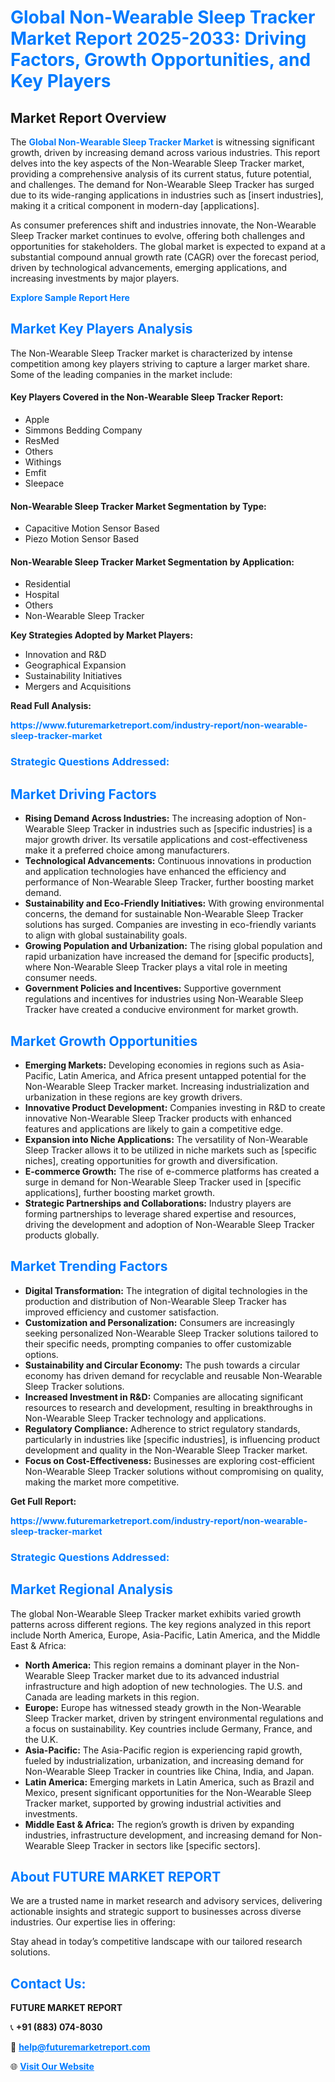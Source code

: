 <h1 style="color: #007BFF;">Global Non-Wearable Sleep Tracker Market Report 2025-2033: Driving Factors, Growth Opportunities, and Key Players</h1>

<section id="overview">
<h2>Market Report Overview</h2>
<p>The <a href="https://www.futuremarketreport.com/industry-report/non-wearable-sleep-tracker-market" style="color: #007BFF; text-decoration: none;"><strong>Global Non-Wearable Sleep Tracker Market</strong></a> is witnessing significant growth, driven by increasing demand across various industries. This report delves into the key aspects of the Non-Wearable Sleep Tracker market, providing a comprehensive analysis of its current status, future potential, and challenges. The demand for Non-Wearable Sleep Tracker has surged due to its wide-ranging applications in industries such as [insert industries], making it a critical component in modern-day [applications].</p>
<p>As consumer preferences shift and industries innovate, the Non-Wearable Sleep Tracker market continues to evolve, offering both challenges and opportunities for stakeholders. The global market is expected to expand at a substantial compound annual growth rate (CAGR) over the forecast period, driven by technological advancements, emerging applications, and increasing investments by major players.</p>
</section>

<section id="overview">
<p><a href="https://www.futuremarketreport.com/request-sample/reportId=122933" style="color: #007BFF; text-decoration: none;"><strong>Explore Sample Report Here</strong></a></p>
</section>

<section id="key-players">
<h2 style="color: #007BFF;">Market Key Players Analysis</h2>
<p>The Non-Wearable Sleep Tracker market is characterized by intense competition among key players striving to capture a larger market share. Some of the leading companies in the market include:</p>
<h4>Key Players Covered in the Non-Wearable Sleep Tracker Report:</h4>
<ul><li>Apple</li><li>Simmons Bedding Company</li><li>ResMed</li><li>Others</li><li>Withings</li><li>Emfit</li><li>Sleepace</li></ul>
<h4>Non-Wearable Sleep Tracker Market Segmentation by Type:</h4>
<ul><li>Capacitive Motion Sensor Based</li><li>Piezo Motion Sensor Based</li></ul>

<h4>Non-Wearable Sleep Tracker Market Segmentation by Application:</h4>
<ul><li>Residential</li><li>Hospital</li><li>Others</li><li>Non-Wearable Sleep Tracker</li></ul>
<p><strong>Key Strategies Adopted by Market Players:</strong></p>
<ul>
<li>Innovation and R&D</li>
<li>Geographical Expansion</li>
<li>Sustainability Initiatives</li>
<li>Mergers and Acquisitions</li>
</ul>
</section>

<section>
<p><strong>Read Full Analysis: </strong></p><a href="https://www.futuremarketreport.com/industry-report/non-wearable-sleep-tracker-market" style="color: #007BFF; text-decoration: none;"><strong>https://www.futuremarketreport.com/industry-report/non-wearable-sleep-tracker-market</strong></a>
<h3 style="color: #007BFF;">Strategic Questions Addressed:</h3>
</section>

<section id="driving-factors">
<h2 style="color: #007BFF;">Market Driving Factors</h2>
<ul>
<li><strong>Rising Demand Across Industries:</strong> The increasing adoption of Non-Wearable Sleep Tracker in industries such as [specific industries] is a major growth driver. Its versatile applications and cost-effectiveness make it a preferred choice among manufacturers.</li>
<li><strong>Technological Advancements:</strong> Continuous innovations in production and application technologies have enhanced the efficiency and performance of Non-Wearable Sleep Tracker, further boosting market demand.</li>
<li><strong>Sustainability and Eco-Friendly Initiatives:</strong> With growing environmental concerns, the demand for sustainable Non-Wearable Sleep Tracker solutions has surged. Companies are investing in eco-friendly variants to align with global sustainability goals.</li>
<li><strong>Growing Population and Urbanization:</strong> The rising global population and rapid urbanization have increased the demand for [specific products], where Non-Wearable Sleep Tracker plays a vital role in meeting consumer needs.</li>
<li><strong>Government Policies and Incentives:</strong> Supportive government regulations and incentives for industries using Non-Wearable Sleep Tracker have created a conducive environment for market growth.</li>
</ul>
</section>

<section id="growth-opportunities">
<h2 style="color: #007BFF;">Market Growth Opportunities</h2>
<ul>
<li><strong>Emerging Markets:</strong> Developing economies in regions such as Asia-Pacific, Latin America, and Africa present untapped potential for the Non-Wearable Sleep Tracker market. Increasing industrialization and urbanization in these regions are key growth drivers.</li>
<li><strong>Innovative Product Development:</strong> Companies investing in R&D to create innovative Non-Wearable Sleep Tracker products with enhanced features and applications are likely to gain a competitive edge.</li>
<li><strong>Expansion into Niche Applications:</strong> The versatility of Non-Wearable Sleep Tracker allows it to be utilized in niche markets such as [specific niches], creating opportunities for growth and diversification.</li>
<li><strong>E-commerce Growth:</strong> The rise of e-commerce platforms has created a surge in demand for Non-Wearable Sleep Tracker used in [specific applications], further boosting market growth.</li>
<li><strong>Strategic Partnerships and Collaborations:</strong> Industry players are forming partnerships to leverage shared expertise and resources, driving the development and adoption of Non-Wearable Sleep Tracker products globally.</li>
</ul>
</section>

<section id="trending-factors">
<h2 style="color: #007BFF;">Market Trending Factors</h2>
<ul>
<li><strong>Digital Transformation:</strong> The integration of digital technologies in the production and distribution of Non-Wearable Sleep Tracker has improved efficiency and customer satisfaction.</li>
<li><strong>Customization and Personalization:</strong> Consumers are increasingly seeking personalized Non-Wearable Sleep Tracker solutions tailored to their specific needs, prompting companies to offer customizable options.</li>
<li><strong>Sustainability and Circular Economy:</strong> The push towards a circular economy has driven demand for recyclable and reusable Non-Wearable Sleep Tracker solutions.</li>
<li><strong>Increased Investment in R&D:</strong> Companies are allocating significant resources to research and development, resulting in breakthroughs in Non-Wearable Sleep Tracker technology and applications.</li>
<li><strong>Regulatory Compliance:</strong> Adherence to strict regulatory standards, particularly in industries like [specific industries], is influencing product development and quality in the Non-Wearable Sleep Tracker market.</li>
<li><strong>Focus on Cost-Effectiveness:</strong> Businesses are exploring cost-efficient Non-Wearable Sleep Tracker solutions without compromising on quality, making the market more competitive.</li>
</ul>
</section>

<section>
<p><strong>Get Full Report: </strong></p><a href="https://www.futuremarketreport.com/industry-report/non-wearable-sleep-tracker-market" style="color: #007BFF; text-decoration: none;"><strong>https://www.futuremarketreport.com/industry-report/non-wearable-sleep-tracker-market</strong></a>
<h3 style="color: #007BFF;">Strategic Questions Addressed:</h3>
</section>


<section id="regional-analysis">
<h2 style="color: #007BFF;">Market Regional Analysis</h2>
<p>The global Non-Wearable Sleep Tracker market exhibits varied growth patterns across different regions. The key regions analyzed in this report include North America, Europe, Asia-Pacific, Latin America, and the Middle East & Africa:</p>
<ul>
<li><strong>North America:</strong> This region remains a dominant player in the Non-Wearable Sleep Tracker market due to its advanced industrial infrastructure and high adoption of new technologies. The U.S. and Canada are leading markets in this region.</li>
<li><strong>Europe:</strong> Europe has witnessed steady growth in the Non-Wearable Sleep Tracker market, driven by stringent environmental regulations and a focus on sustainability. Key countries include Germany, France, and the U.K.</li>
<li><strong>Asia-Pacific:</strong> The Asia-Pacific region is experiencing rapid growth, fueled by industrialization, urbanization, and increasing demand for Non-Wearable Sleep Tracker in countries like China, India, and Japan.</li>
<li><strong>Latin America:</strong> Emerging markets in Latin America, such as Brazil and Mexico, present significant opportunities for the Non-Wearable Sleep Tracker market, supported by growing industrial activities and investments.</li>
<li><strong>Middle East & Africa:</strong> The region’s growth is driven by expanding industries, infrastructure development, and increasing demand for Non-Wearable Sleep Tracker in sectors like [specific sectors].</li>
</ul>
</section>

<footer>
<h2 style="color: #007BFF;">About FUTURE MARKET REPORT</h2>
<p>We are a trusted name in market research and advisory services, delivering actionable insights and strategic support to businesses across diverse industries. Our expertise lies in offering:</p>

<p>Stay ahead in today’s competitive landscape with our tailored research solutions.</p>

<h2 style="color: #007BFF;">Contact Us:</h2>
<p><strong>FUTURE MARKET REPORT</strong></p>
<p>📞 <strong>+91 (883) 074-8030</strong></p>
<p>📧 <strong><a href="mailto:help@futuremarketreport.com" style="color: #007BFF;">help@futuremarketreport.com</a></strong></p>
<p>🌐 <strong><a href="https://www.futuremarketreport.com/" style="color: #007BFF;">Visit Our Website</a></strong></p>
</footer>